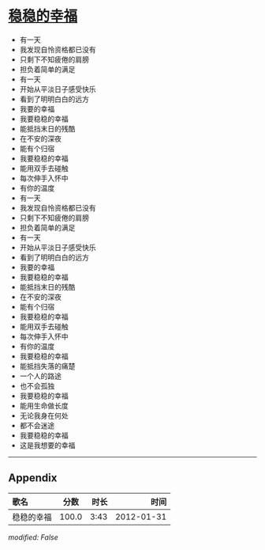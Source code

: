 # [稳稳的幸福](https://music.163.com/song?id=25730757)

* 有一天
* 我发现自怜资格都已没有
* 只剩下不知疲倦的肩膀
* 担负着简单的满足
* 有一天
* 开始从平淡日子感受快乐
* 看到了明明白白的远方
* 我要的幸福
* 我要稳稳的幸福
* 能抵挡末日的残酷
* 在不安的深夜
* 能有个归宿
* 我要稳稳的幸福
* 能用双手去碰触
* 每次伸手入怀中
* 有你的温度
* 有一天
* 我发现自怜资格都已没有
* 只剩下不知疲倦的肩膀
* 担负着简单的满足
* 有一天
* 开始从平淡日子感受快乐
* 看到了明明白白的远方
* 我要的幸福
* 我要稳稳的幸福
* 能抵挡末日的残酷
* 在不安的深夜
* 能有个归宿
* 我要稳稳的幸福
* 能用双手去碰触
* 每次伸手入怀中
* 有你的温度
* 我要稳稳的幸福
* 能抵挡失落的痛楚
* 一个人的路途
* 也不会孤独
* 我要稳稳的幸福
* 能用生命做长度
* 无论我身在何处
* 都不会迷途
* 我要稳稳的幸福
* 这是我想要的幸福


---

## Appendix

|歌名|分数|时长|时间|
|:---|:---:|---:|---:|
|稳稳的幸福|100.0|3:43|2012-01-31

*modified: False*